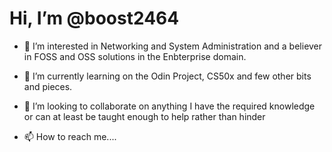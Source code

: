 # Hi, I’m @boost2464


- 👀 I’m interested in Networking and System Administration and a believer in FOSS and OSS solutions in the Enbterprise domain.

- 🌱 I’m currently learning on the Odin Project, CS50x and few other bits and pieces.

- 💞️ I’m looking to collaborate on anything I have the required knowledge or can at least be taught enough to help rather than hinder

- 📫 How to reach me....

<!---
boost2464/boost2464 is a ✨ special ✨ repository because its `README.md` (this file) appears on your GitHub profile.
You can click the Preview link to take a look at your changes.
--->
